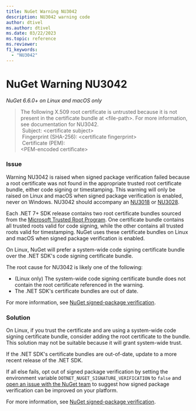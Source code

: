 ```yaml
---
title: NuGet Warning NU3042
description: NU3042 warning code
author: dtivel
ms.author: dtivel
ms.date: 03/22/2023
ms.topic: reference
ms.reviewer: 
f1_keywords: 
  - "NU3042"
---
```


# NuGet Warning NU3042

*NuGet 6.6.0+ on Linux and macOS only*

> The following X.509 root certificate is untrusted because it is not present in the certificate bundle at &lt;file-path&gt;.  For more information, see documentation for NU3042.<br/>
>&nbsp;Subject:  &lt;certificate subject&gt;<br/>
>&nbsp;Fingerprint (SHA-256):  &lt;certificate fingerprint&gt;<br/>
>&nbsp;Certificate (PEM):<br/>
> &lt;PEM-encoded certificate&gt;

### Issue
Warning NU3042 is raised when signed package verification failed because a root certificate was not found in the appropriate trusted root certificate bundle, either code signing or timestamping.  This warning will only be raised on Linux and macOS when signed package verification is enabled, never on Windows.  NU3042 should accompany an [NU3018](NU3018.md) or [NU3028](NU3028.md).

Each .NET 7+ SDK release contains two root certificate bundles sourced from the [Microsoft Trusted Root Program](https://aka.ms/RootCert).  One certificate bundle contains all trusted roots valid for code signing, while the other contains all trusted roots valid for timestamping.  NuGet uses these certificate bundles on Linux and macOS when signed package verification is enabled.

On Linux, NuGet will prefer a system-wide code signing certificate bundle over the .NET SDK's code signing certificate bundle.

The root cause for NU3042 is likely one of the following:

* (Linux only) The system-wide code signing certificate bundle does not contain the root certificate referenced in the warning.
* The .NET SDK's certificate bundles are out of date.

For more information, see [NuGet signed-package verification](/dotnet/core/tools/nuget-signed-package-verification).

### Solution
On Linux, if you trust the certificate and are using a system-wide code signing certificate bundle, consider adding the root certificate to the bundle.  This solution may not be suitable because it will grant system-wide trust.

If the .NET SDK's certificate bundles are out-of-date, update to a more recent release of the .NET SDK.

If all else fails, opt out of signed package verification by setting the environment variable `DOTNET_NUGET_SIGNATURE_VERIFICATION` to `false` and [open an issue with the NuGet team](https://github.com/NuGet/Home/issues) to suggest how signed package verification can be improved on your platform.

For more information, see [NuGet signed-package verification](/dotnet/core/tools/nuget-signed-package-verification).